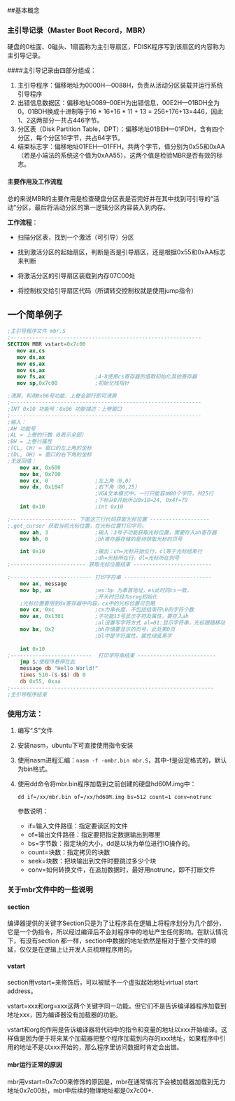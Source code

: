 ##基本概念

### 主引导记录（Master Boot Record，MBR）

硬盘的0柱面、0磁头、1扇面称为主引导扇区，FDISK程序写到该扇区的内容称为主引导记录。

####主引导记录由四部分组成：

1. 主引导程序：偏移地址为0000H—0088H，负责从活动分区装载并运行系统引导程序
2. 出错信息数据区：偏移地址0089–00EH为出错信息，00E2H—01BDH全为0。01BDH换成十进制等于16 * 16+16 * 11 + 13 = 256+176+13=446，因此1、2这两部分一共占446字节。
3. 分区表（Disk Partition Table，DPT）：偏移地址01BEH—01FDH，含有四个分区，每个分区16字节，共占64字节。
4. 结束标志字：偏移地址01FEH—01FFH，共两个字节，值分别为0x55和0xAA（若是小端法的系统这个值为0xAA55），这两个值是检验MBR是否有效的标志。

#### 主要作用及工作流程

总的来说MBR的主要作用是检查硬盘分区表是否完好并在其中找到可引导的“活动”分区，最后将活动分区的第一逻辑分区内容装入到内存。

**工作流程**：

- 扫描分区表，找到一个激活（可引导）分区

- 找到激活分区的起始扇区，判断是否是引导扇区，还是根据0x55和0xAA标志来判断

- 将激活分区的引导扇区装载到内存07C00处

- 将控制权交给引导扇区代码（所谓转交控制权就是使用jump指令）

  

## 一个简单例子

```nasm
;主引导程序文件 mbr.S
;-------------------------------------------------------------
SECTION MBR vstart=0x7c00
   mov ax,cs
   mov ds,ax
   mov es,ax
   mov ss,ax
   mov fs,ax 		        ;4-8使用cs寄存器的值取初始化其他寄存器
   mov sp,0x7c00	        ;初始化栈指针

;清屏，利用0x06号功能，上卷全部行即可清屏
;-------------------------------------------------------------
;INT 0x10 功能号：0x06 功能描述：上卷窗口
;-------------------------------------------------------------
;输入：
;AH 功能号
;AL = 上卷的行数（0表示全部）
;BH = 上卷行属性
;(CL, CH) = 窗口的左上角的坐标
;(DL, DH) = 窗口的右下角的坐标
;无返回值：
	mov ax, 0x600
	mov bx, 0x700
	mov cx, 0      			;左上角（0,0）		
	mov dx, 0x184f			;右下角（80,25）
                            ;VGA文本模式中，一行只能容纳80个字符，共25行
                            ;下标从0开始所以0x18=24, 0x4f=79
	int 0x10			    ;int 0x10

;--------------------- 下面这三行代码获取光标位置 -------------------
;.get_cursor 获取当前光标位置，在光标位置打印字符。
    mov ah, 3               ;输入：3号子功能获取光标位置，需要存入ah寄存器
    mov bh, 0               ;bh寄存器存储的是待获取光标的页号

    int 0x10                ;输出：ch=光标开始位行，cl等于光标结束行
                            ;dh=光标所在行，dl=光标所在列号
;------------------------ 获取光标位置结束 -------------------------

;-------------------------- 打印字符串 ----------------------------
	mov ax, message
    mov bp, ax              ;es:bp 为串首地址，es此时同cs一致，
                            ;开头时已经为sreg初始化
    ;光标位置要用到dx寄存器中内容，cx中的光标位置可忽略
    mov cx, 0xc             ;cx为串长度，不包括结束符\0的字符个数
    mov ax, 0x1301          ;子功能13号显示字符及属性，要存入ah
                            ;al设置写字符方式 al=01:显示字符串，光标跟随移动
    mov bx, 0x2             ;bh存储要显示的页号，此处第0页
                            ;bl中是字符属性，属性绿底黑字
	
	int 0x10
;--------------------------  打印字符串结束 -------------------------
    jmp $;使程序悬停在此
	message db "Hello World!"
	times 510-($-$$) db 0
	db 0x55, 0xaa
;-----------------------------------------------------------------
;主引导程序结束

```

### 使用方法：

1. 编写“.S”文件

2. 安装nasm，ubuntu下可直接使用指令安装

3. 使用nasm进程汇编：`nasm -f -ombr.bin mbr.S`，其中-f是设定格式的，默认为bin格式。

4. 使用dd命令将mbr.bin程序加载到之前创建的硬盘hd60M.img中：

   ```shell
   dd if=/xx/mbr.bin of=/xx/hd60M.img bs=512 count=1 conv=notrunc
   ```

   参数说明：

   - if=输入文件路径：指定要读区的文件
   - of=输出文件路径：指定要把指定数据输出到哪里
   - bs=字节数：指定块的大小，dd是以块为单位进行IO操作的。
   - count=块数：指定拷贝的块数
   - seek=块数：把块输出到文件时要跳过多少个块
   - conv=如何转换文件，在追加数据时，最好用notrunc，即不打断文件




### 关于mbr文件中的一些说明

#### section

编译器提供的关键字Section只是为了让程序员在逻辑上将程序划分为几个部分，它是一个伪指令，所以经过编译后不会对程序中的地址产生任何影响。在默认情况下，有没有section 都一样，section中数据的地址依然是相对于整个文件的顺延，仅仅是在逻辑上让开发人员梳理程序用的。

#### vstart

section用vstart=来修饰后，可以被赋予一个虚拟起始地址virtual start address。

vstart=xxx和org=xxx这两个关键字同一功能。但它们不是告诉编译器程序加载到地址xxx，因为编译器没有加载器的功能。

vstart和org的作用是告诉编译器将代码中的指令和变量的地址以xxx开始编译。这样做是因为便于将来某个加载器把整个程序加载到内存的xxx地址，如果程序中引用的地址不是以xxx开始的，那么程序里访问数据时肯定会出错。

#### mbr运行正常的原因

mbr用vstart=0x7c00来修饰的原因是，mbr在通常情况下会被加载器加载到无力地址0x7c00处，mbr中后续的物理地址都是0x7c00+.

